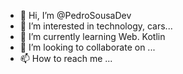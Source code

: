 - 👋 Hi, I’m @PedroSousaDev
- 👀 I’m interested in technology, cars...
- 🌱 I’m currently learning Web. Kotlin
- 💞️ I’m looking to collaborate on ...
- 📫 How to reach me ...

<!---
PedroSousaDev/PedroSousaDev is a ✨ special ✨ repository because its `README.md` (this file) appears on your GitHub profile.
You can click the Preview link to take a look at your changes.
--->

